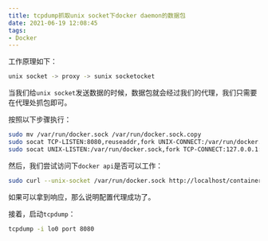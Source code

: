 ```yaml
---
title: tcpdump抓取unix socket下docker daemon的数据包
date: 2021-06-19 12:08:45
tags:
- Docker
---
```


工作原理如下：

```bash
unix socket -> proxy -> sunix socketocket
```

当我们给`unix socket`发送数据的时候，数据包就会经过我们的代理，我们只需要在代理处抓包即可。

按照以下步骤执行：

```bash
sudo mv /var/run/docker.sock /var/run/docker.sock.copy
sudo socat TCP-LISTEN:8080,reuseaddr,fork UNIX-CONNECT:/var/run/docker.sock.copy
sudo socat UNIX-LISTEN:/var/run/docker.sock,fork TCP-CONNECT:127.0.0.1:8080
```

然后，我们尝试访问下`docker api`是否可以工作：

```bash
sudo curl --unix-socket /var/run/docker.sock http://localhost/containers/json
```

如果可以拿到响应，那么说明配置代理成功了。

接着，启动`tcpdump`：

```bash
tcpdump -i lo0 port 8080
```
